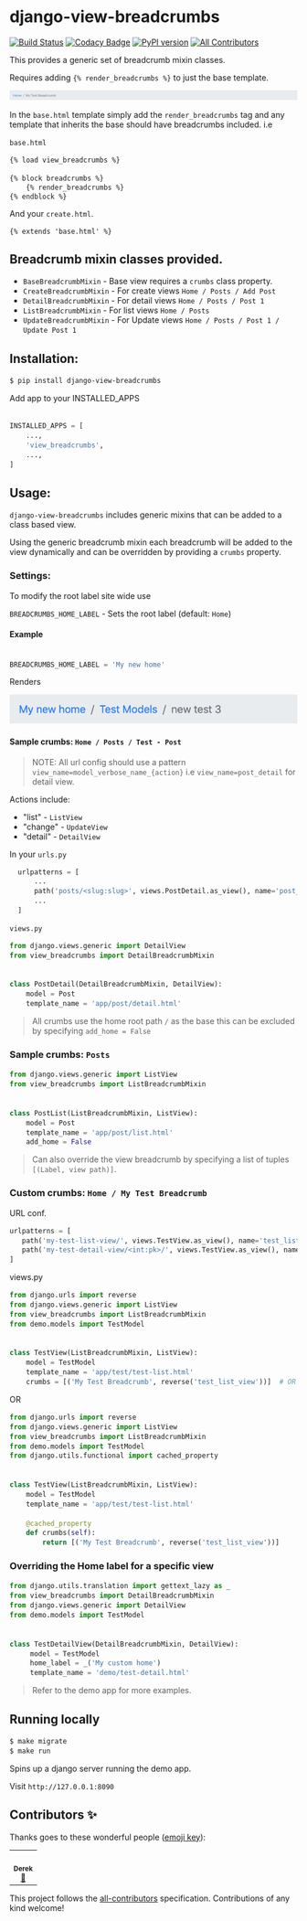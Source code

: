 # django-view-breadcrumbs 

[![Build Status](https://travis-ci.org/tj-django/django-view-breadcrumbs.svg?branch=master)](https://travis-ci.org/tj-django/django-view-breadcrumbs) [![Codacy Badge](https://api.codacy.com/project/badge/Grade/6b447e364bef4988bda95bd0965bb4bc)](https://www.codacy.com/app/tj-django/django-view-breadcrumbs?utm_source=github.com&amp;utm_medium=referral&amp;utm_content=tj-django/django-view-breadcrumbs&amp;utm_campaign=Badge_Grade) [![PyPI version](https://badge.fury.io/py/django-view-breadcrumbs.svg)](https://badge.fury.io/py/django-view-breadcrumbs) <!-- ALL-CONTRIBUTORS-BADGE:START - Do not remove or modify this section --> [![All Contributors](https://img.shields.io/badge/all_contributors-1-orange.svg?style=flat-square)](#contributors-)
<!-- ALL-CONTRIBUTORS-BADGE:END -->

This provides a generic set of breadcrumb mixin classes.

Requires adding ```{% render_breadcrumbs %}``` to just the base template.

![Screenshot](./breadcrumbs.png)


In the `base.html` template simply add the ``render_breadcrumbs`` tag and any template
that inherits the base should have breadcrumbs included.
i.e  

```base.html```

```jinja2
{% load view_breadcrumbs %}

{% block breadcrumbs %}
    {% render_breadcrumbs %}
{% endblock %}
```

And your ```create.html```.

```jinja2
{% extends 'base.html' %}
```


Breadcrumb mixin classes provided.
----------------------------------

- `BaseBreadcrumbMixin`    - Base view requires a `crumbs` class property.
- `CreateBreadcrumbMixin`  - For create views `Home / Posts / Add Post`
- `DetailBreadcrumbMixin`  - For detail views `Home / Posts / Post 1`
- `ListBreadcrumbMixin`    - For list views `Home / Posts`
- `UpdateBreadcrumbMixin`  - For Update views `Home / Posts / Post 1 / Update Post 1`


## Installation:

```bash
$ pip install django-view-breadcrumbs

```

Add app to your INSTALLED_APPS

```python

INSTALLED_APPS = [
    ...,
    'view_breadcrumbs',
    ...,
]
```

## Usage:
`django-view-breadcrumbs` includes generic mixins that can be added to a class based view.

Using the generic breadcrumb mixin each breadcrumb will be added to the view dynamically
and can be overridden by providing a `crumbs` property.


### Settings:

To modify the root label site wide use

`BREADCRUMBS_HOME_LABEL` - Sets the root label (default: `Home`)


#### Example 

```python

BREADCRUMBS_HOME_LABEL = 'My new home'
```

Renders

![Screenshot](./custom-root-breadcrumb.png)


#### Sample crumbs:  `Home / Posts / Test - Post`

> NOTE: All url config should use a pattern `view_name=model_verbose_name_{action}` i.e `view_name=post_detail` for detail view. 

Actions include: 
 - "list" - `ListView`
 - "change" - `UpdateView`
 - "detail" - `DetailView`

In your `urls.py`
```python
  urlpatterns = [
      ...
      path('posts/<slug:slug>', views.PostDetail.as_view(), name='post_detail'),
      ...
  ]

```
`views.py`
```python
from django.views.generic import DetailView
from view_breadcrumbs import DetailBreadcrumbMixin


class PostDetail(DetailBreadcrumbMixin, DetailView):
    model = Post
    template_name = 'app/post/detail.html'
```


> All crumbs use the home root path `/` as the base this can be excluded by specifying `add_home = False`

### Sample crumbs: `Posts`

```python
from django.views.generic import ListView
from view_breadcrumbs import ListBreadcrumbMixin


class PostList(ListBreadcrumbMixin, ListView):
    model = Post
    template_name = 'app/post/list.html'
    add_home = False
```


> Can also override the view breadcrumb by specifying a list of tuples `[(Label, view path)]`.

### Custom crumbs: `Home / My Test Breadcrumb`

URL conf.
```python
urlpatterns = [
   path('my-test-list-view/', views.TestView.as_view(), name='test_list_view'),
   path('my-test-detail-view/<int:pk>/', views.TestView.as_view(), name='test_detail_view'),
]
```

views.py

```python
from django.urls import reverse
from django.views.generic import ListView
from view_breadcrumbs import ListBreadcrumbMixin
from demo.models import TestModel


class TestView(ListBreadcrumbMixin, ListView):
    model = TestModel
    template_name = 'app/test/test-list.html'
    crumbs = [('My Test Breadcrumb', reverse('test_list_view'))]  # OR reverse_lazy
```

OR

```python
from django.urls import reverse
from django.views.generic import ListView
from view_breadcrumbs import ListBreadcrumbMixin
from demo.models import TestModel
from django.utils.functional import cached_property


class TestView(ListBreadcrumbMixin, ListView):
    model = TestModel
    template_name = 'app/test/test-list.html'

    @cached_property
    def crumbs(self):
        return [('My Test Breadcrumb', reverse('test_list_view'))]

```

### Overriding the Home label for a specific view

```python
from django.utils.translation import gettext_lazy as _
from view_breadcrumbs import DetailBreadcrumbMixin
from django.views.generic import DetailView
from demo.models import TestModel


class TestDetailView(DetailBreadcrumbMixin, DetailView):
     model = TestModel
     home_label = _('My custom home')
     template_name = 'demo/test-detail.html'
```


> Refer to the demo app for more examples.

## Running locally

```bash
$ make migrate
$ make run
```

Spins up a django server running the demo app.

Visit `http://127.0.0.1:8090`

## Contributors ✨

Thanks goes to these wonderful people ([emoji key](https://allcontributors.org/docs/en/emoji-key)):

<!-- ALL-CONTRIBUTORS-LIST:START - Do not remove or modify this section -->
<!-- prettier-ignore-start -->
<!-- markdownlint-disable -->
<table>
  <tr>
    <td align="center"><a href="https://fansourcedpoisontour.com"><img src="https://avatars3.githubusercontent.com/u/1037197?v=4" width="100px;" alt=""/><br /><sub><b>Derek</b></sub></a><br /><a href="https://github.com/tj-django/django-view-breadcrumbs/commits?author=KrunchMuffin" title="Documentation">📖</a></td>
  </tr>
</table>

<!-- markdownlint-enable -->
<!-- prettier-ignore-end -->
<!-- ALL-CONTRIBUTORS-LIST:END -->

This project follows the [all-contributors](https://github.com/all-contributors/all-contributors) specification. Contributions of any kind welcome!
